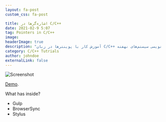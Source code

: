 ```yaml
---
layout: fa-post
custom_css: fa-post

title: اشاره‌گرها در C/C++
date: 2021-02-9 5:07
tag: Pointers in C/C++
image:
headerImage: true
description: "آموزش کار با پوینتر‌ها در زبان C/C++ جهت استفاده در برنامه نویسی سیستم‌های نهفته"
category: C/C++ Tutrials
author: johndoe
externalLink: false
---
```


![Screenshot](.png)

[Demo](https:///). 


What has inside?

- Gulp
- BrowserSync
- Stylus


